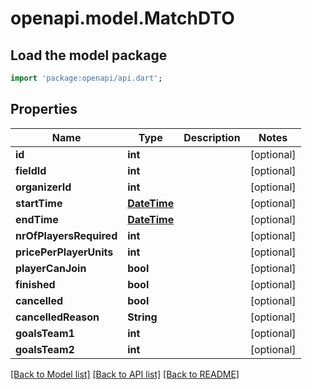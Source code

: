 # openapi.model.MatchDTO

## Load the model package
```dart
import 'package:openapi/api.dart';
```

## Properties
Name | Type | Description | Notes
------------ | ------------- | ------------- | -------------
**id** | **int** |  | [optional] 
**fieldId** | **int** |  | [optional] 
**organizerId** | **int** |  | [optional] 
**startTime** | [**DateTime**](DateTime.md) |  | [optional] 
**endTime** | [**DateTime**](DateTime.md) |  | [optional] 
**nrOfPlayersRequired** | **int** |  | [optional] 
**pricePerPlayerUnits** | **int** |  | [optional] 
**playerCanJoin** | **bool** |  | [optional] 
**finished** | **bool** |  | [optional] 
**cancelled** | **bool** |  | [optional] 
**cancelledReason** | **String** |  | [optional] 
**goalsTeam1** | **int** |  | [optional] 
**goalsTeam2** | **int** |  | [optional] 

[[Back to Model list]](../README.md#documentation-for-models) [[Back to API list]](../README.md#documentation-for-api-endpoints) [[Back to README]](../README.md)


